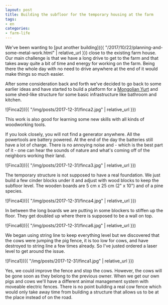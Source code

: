 ```yaml
---
layout: post
title: Building the subfloor for the temporary housing at the farm
tags:
- en
categories:
- farm-life
---
```

We've been wanting to [put another building]({{ "/2017/10/22/planning-and-some-metal-work.html" | relative_url }}) close to the existing farm house. Our main challenge is that we have a long drive to get to the farm and that takes away quite a bit of time and energy for working on the farm. Being there the whole day with no need to drive anywhere at the end of it would make things so much easier.

After some consideration back and forth we've decided to go back to some earlier ideas and have started to build a platform for a [Mongolian Yurt](http://www.tipis.es) and some shed-like structure for some basic infrastructure like bathroom and kitchen.

![Finca2]({{ "/img/posts/2017-12-31/finca2.jpg" | relative_url }})

This work is also good for learning some new skills with all kinds of woodworking tools.

If you look closely, you will not find a generator anywhere. All the powertools are battery powered. At the end of the day the batteries still have a lot of charge. There is no annoying noise and - which is the best part of it - one can hear the sounds of nature and what's coming off of the neighbors working their land.

![Finca3]({{ "/img/posts/2017-12-31/finca3.jpg" | relative_url }})

The temporary structure is not supposed to have a real foundation. We just build a few cinder blocks under it and adjust with wood blocks to keep the subfloor level. The wooden boards are 5 cm x 25 cm (2" x 10") and of a pine species.

![Finca4]({{ "/img/posts/2017-12-31/finca4.jpg" | relative_url }})

In between the long boards we are putting in some blockers to stiffen up the floor. They get doubled up where there is supposed to be a wall on top.

![Finca6]({{ "/img/posts/2017-12-31/finca6.jpg" | relative_url }})

We began using string line to keep everything level but we discovered that the cows were jumping the pig fence, it is too low for cows, and have destroyed to string line a few times already. So I've justed ordered a laser level to get around the issue.

![Finca1]({{ "/img/posts/2017-12-31/finca1.jpg" | relative_url }})

Yes, we could improve the fence and stop the cows. However, the cows will be gone soon as they belong to the previous owner. When we get our own pigs and cows we'll have a different animal management system with moveable electric fences. There is no point building a real cow fence which would only take away time from building a structure that allows us to be at the place instead of on the road.